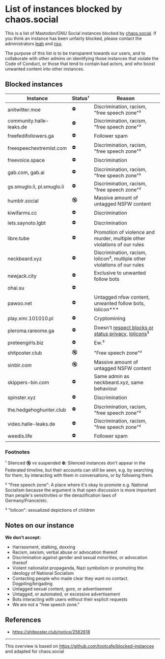 List of instances blocked by chaos.social
=======

This is a list of Mastodon/GNU Social instances blocked by [chaos.social](https://chaos.social). If you think an
instance has been unfairly blocked, please contact the administrators [leah](https://chaos.social/@leah) and
[rixx](https://chaos.social/@rixx).

The purpose of this list is to be transparent towards our users, and to collaborate with other admins on identifying
those instances that violate the Code of Conduct, or those that tend to contain bad actors, and who boost unwanted
content into other instances.

Blocked instances
-------

| Instance                    | Status¹ | Reason                                                                                                                                     |
| --------------------------- | ------- | ------------------------------------------------------------------------------------------------------------------------------------------ |
| anitwitter.moe              | ⛔      | Discrimination, racism, "free speech zone"²                                                                                                |
| community.halle-leaks.de    | ⛔      | Discrimination, racism, "free speech zone"²                                                                                                |
| freefedifollowers.ga        | ⛔      | Follower spam                                                                                                                              |
| freespeechextremist.com     | ⛔      | Discrimination, racism, "free speech zone"²                                                                                                |
| freevoice.space             | ⛔      | Discrimination                                                                                                                             |
| gab.com, gab.ai             | ⛔      | Discrimination, racism, "free speech zone"²                                                                                                |
| gs.smuglo.li, pl.smuglo.li  | ⛔      | Discrimination, racism, "free speech zone"²                                                                                                |
| humblr.social               | 🔇      | Massive amount of untagged NSFW content                                                                                                    |
| kiwifarms.cc                | ⛔      | Discrimination                                                                                                                             |
| lets.saynoto.lgbt           | ⛔      | Discrimination                                                                                                                             |
| libre.tube                  | ⛔      | Promotion of violence and murder, multiple other violations of our rules                                                                   |
| neckbeard.xyz               | ⛔      | Discrimination, racism, lolicon³, multiple other violations of our rules                                                                   |
| newjack.city                | ⛔      | Exclusive to unwanted follow bots                                                                                                          |
| ohai.su                     | ⛔      |                                                                                                                                            |
| pawoo.net                   | ⛔      | Untagged nfsw content, unwanted follow bots, lolicon\*\*\*                                                                                 |
| play.xmr.101010.pl          | ⛔      | Cryptomining                                                                                                                               |
| pleroma.rareome.ga          | ⛔      | Doesn't [respect blocks or status privacy](https://pleroma.rareome.ga/notice/113524), [lolicons](https://pleroma.rareome.ga/notice/55113)³ |
| preteengirls.biz            | ⛔      | Ew.³                                                                                                                                       |
| shitposter.club             | 🔇      | "Free speech zone"²                                                                                                                        |
| sinblr.com                  | 🔇      | Massive amount of untagged NSFW content                                                                                                    |
| skippers-bin.com            | ⛔      | Same admin as neckbeard.xyz, same behaviour                                                                                                |
| spinster.xyz                | ⛔      | Discrimination                                                                                                                             |
| the.hedgehoghunter.club     | ⛔      | Discrimination, racism, "free speech zone"²                                                                                                |
| video.halle-leaks.de        | ⛔      | Discrimination, racism, "free speech zone"²                                                                                                |
| weedis.life                 | ⛔      | Follower spam                                                                                                                              |

### Footnotes

¹ Silenced 🔇 vs suspended ⛔: Silenced instances don't appear in the Federated timeline, but their accounts can still
be seen, e.g. by searching for them, by interacting with them in conversations, or by following them.

² "Free speech zone": A place where it's okay to promote e.g. National Socialism because the argument is that open
discussion is more important than people's sensitivities or the denazification laws of Germany/France/etc.

³ "lolicon": sexualized depictions of children

Notes on our instance
-----

**We don't accept:**
- Harrassment, stalking, doxxing
- Racism, sexism, verbal abuse or advocation thereof
- Discrimination against gender and sexual minorities, or advocation thereof
- Violent nationalist propaganda, Nazi symbolism or promoting the ideology of National Socialism
- Contacting people who made clear they want no contact. Dogpiling/brigading
- Untagged sexual content, gore, or advertisement
- Untagged, or automated, or excessive advertisement
- Bots interacting with users without their explicit requests
- We are not a "free speech zone."


References
-----

- https://shitposter.club/notice/2562618

-----
This overview is based on https://github.com/tootcafe/blocked-instances and adapted for chaos.social
